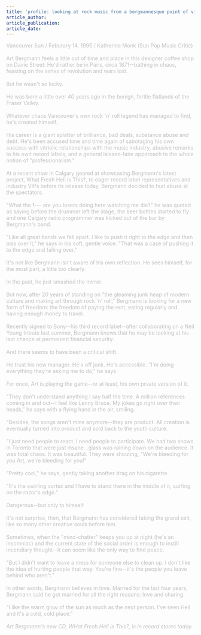 ```yaml
---
title: 'profile: looking at rock music from a bergmannesque point of view'
article_author: 
article_publication: 
article_date: 
---
```

<span style="color: #c0c0c0">
Vancouver Sun / Feburary 14, 1995 / Katherine Monk (Sun Pop Music Critic)<br />
<br />
Art Bergmann feels a little out of time and place in this designer coffee shop on Davie Street: He'd rather be in Paris, circa 1871--bathing in chaos, feasting on the ashes of revolution and wars lost.<br />
<br />
But he wasn't so lucky.<br />
<br />
He was born a little over 40 years ago in the benign, fertile flatlands of the Fraser Valley.<br />
<br />
Whatever chaos Vancouver's own rock 'n' roll legend has managed to find, he's created himself.<br />
<br />
His career is a giant splatter of brilliance, bad deals, substance abuse and debt. He's been accused time and time again of sabotaging his own success with vitriolic relationships with the music industry, abusive remarks to his own record labels, and a general laissez-faire apporoach to the whole notion of &quot;professionalism.&quot;<br />
<br />
At a recent show in Calgary geared at showcasing Bergmann's latest project, What Fresh Hell is This?, to eager record label representatives and industry VIPs before its release today, Bergmann decided to hurl abuse at the spectators.<br />
<br />
&quot;What the f--- are you losers doing here watching me die?&quot; he was quoted as saying before the drummer left the stage, the beer bottles started to fly and one Calgary radio programmer was kicked out of the bar by Bergmann's band.<br />
<br />
&quot;Like all great bands we fell apart. I like to push it right to the edge and then piss over it,&quot; he says in his soft, gentle voice. &quot;That was a case of pushing it to the edge and falling over.&quot;<br />
<br />
It's not like Bergmann isn't aware of his own reflection. He sees himself, for the most part, a little too clearly.<br />
<br />
In the past, he just smashed the mirror.<br />
<br />
But now, after 20 years of standing on &quot;the gleaming junk heap of modern culture and making art through rock 'n' roll,&quot; Bergmann is looking for a new form of freedom: the freedom of paying the rent, eating regularly and having enough money to travel.<br />
<br />
Recently signed to Sony--his third record label--after collaborating on a Neil Young tribute last summer, Bergmann knows that he may be looking at his last chance at permanent financial security.<br />
<br />
And there seems to have been a critical shift.<br />
<br />
He trust his new manager. He's off junk. He's accessible. &quot;I'm doing everything they're asking me to do,&quot; he says.<br />
<br />
For once, Art is playing the game--or at least, his own prvate version of it.<br />
<br />
&quot;They don't understand anything I say half the time. A million references coming in and out--I feel like Lenny Bruce. My jokes go right over their heads,&quot; he says with a flying hand in the air, smiling.<br />
<br />
&quot;Besides, the songs aren't mine anymore--they are product. All creation is eventually turned into product and sold back to the youth culture.<br />
<br />
&quot;I just need people to react. I need people to participate. We had two shows in Toronto that were just insane...glass was raining down on the audience. It was total chaos. It was beautiful. They were shouting, &quot;We're bleeding for you Art, we're bleeding for you!&quot;<br />
<br />
&quot;Pretty cool,&quot; he says, gently taking another drag on his cigarette.<br />
<br />
&quot;It's the swirling vortex and I have to stand there in the middle of it, surfing on the razor's edge.&quot;<br />
<br />
Dangerous--but only to himself.<br />
<br />
It's not surprise, then, that Bergmann has considered taking the grand exit, like so many other creative souls before him.<br />
<br />
Sometimes, when the &quot;mind-chatter&quot; keeps you up at night (he's an insomniac) and the current state of the social order is enough to instill incendiary thought--it can seem like the only way to find peace.<br />
<br />
&quot;But I didn't want to leave a mess for someone else to clean up. I don't like the idea of hurting people that way. You're fine--it's the people you leave behind who aren't.&quot;<br />
<br />
In other words, Bergmann believes in love. Married for the last four years, Bergmann said he got married for all the right reasons: love and sharing.<br />
<br />
&quot;I like the warm glow of the sun as much as the next person. I've seen Hell and it's a cold, cold place.&quot;<br />
<br />
<i>Art Bergmann's new CD, WHat Fresh Hell is This?, is in record stores today.</i>
</span>
